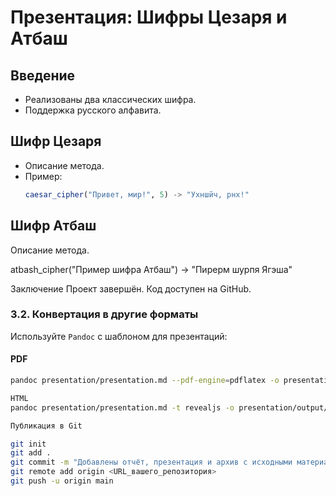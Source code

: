 # Презентация: Шифры Цезаря и Атбаш

## Введение
- Реализованы два классических шифра.
- Поддержка русского алфавита.

## Шифр Цезаря
- Описание метода.
- Пример:
  ```julia
  caesar_cipher("Привет, мир!", 5) -> "Ухншйч, рнх!"

##  Шифр Атбаш 
Описание метода.

atbash_cipher("Пример шифра Атбаш") -> "Пирерм шурпя Ягэша"

Заключение
Проект завершён.
Код доступен на GitHub.


### **3.2. Конвертация в другие форматы**
Используйте `Pandoc` с шаблоном для презентаций:

#### **PDF**
```bash
pandoc presentation/presentation.md --pdf-engine=pdflatex -o presentation/output/presentation.pdf

HTML
pandoc presentation/presentation.md -t revealjs -o presentation/output/presentation.html

Публикация в Git

git init
git add .
git commit -m "Добавлены отчёт, презентация и архив с исходными материалами"
git remote add origin <URL_вашего_репозитория>
git push -u origin main
